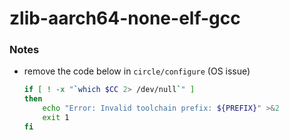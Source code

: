 zlib-aarch64-none-elf-gcc
=========================
### Notes
- remove the code below in `circle/configure` (OS issue)
    ```bash
    if [ ! -x "`which $CC 2> /dev/null`" ]
    then
        echo "Error: Invalid toolchain prefix: ${PREFIX}" >&2
        exit 1
    fi
    ```
